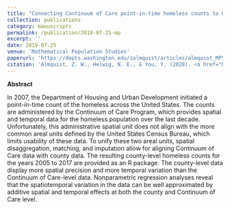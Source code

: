 ```yaml
---
title: "Connecting Continuum of Care point-in-time homeless counts to United States Census areal units"
collection: publications
category: manuscripts
permalink: /publication/2019-07-25-mp
excerpt: ''
date: 2019-07-25
venue: 'Mathematical Population Studies'
paperurl: 'https://depts.washington.edu/zalmquist/articles/almquist_MPS.pdf'
citation: 'Almquist, Z. W., Helwig, N. E., & You, Y. (2020). <a href="https://www.tandfonline.com/doi/abs/10.1080/08898480.2019.1636574">Connecting Continuum of Care point-in-time homeless counts to United States Census areal units</a>. <i>Mathematical Population Studies</i>, 27(1), 46-58.'
---
```


**Abstract**

In 2007, the Department of Housing and Urban Development initiated a point-in-time count of the homeless across the United States. The counts are administered by the Continuum of Care Program, which provides spatial and temporal data for the homeless population over the last decade. Unfortunately, this administrative spatial unit does not align with the more common areal units defined by the United States Census Bureau, which limits usability of these data. To unify these two areal units, spatial disaggregation, matching, and imputation allow for aligning Continuum of Care data with county data. The resulting county-level homeless counts for the years 2005 to 2017 are provided as an R package. The county-level data display more spatial precision and more temporal variation than the Continuum of Care-level data. Nonparametric regression analyses reveal that the spatiotemporal variation in the data can be well approximated by additive spatial and temporal effects at both the county and Continuum of Care level.
